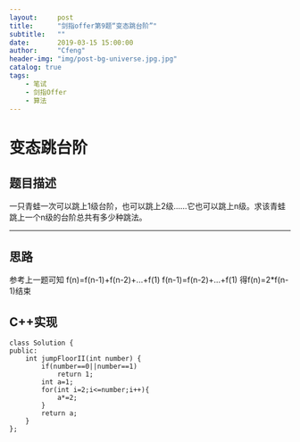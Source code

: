 ```yaml
---
layout:     post
title:      "剑指offer第9题“变态跳台阶”"
subtitle:   ""
date:       2019-03-15 15:00:00
author:     "Cfeng"
header-img: "img/post-bg-universe.jpg.jpg"
catalog: true
tags:
    - 笔试
    - 剑指Offer
    - 算法
---
```

# 变态跳台阶
## 题目描述
一只青蛙一次可以跳上1级台阶，也可以跳上2级……它也可以跳上n级。求该青蛙跳上一个n级的台阶总共有多少种跳法。
***
## 思路
参考上一题可知
f(n)=f(n-1)+f(n-2)+...+f(1)
f(n-1)=f(n-2)+...+f(1)
得f(n)=2*f(n-1)结束
## C++实现
```
class Solution {
public:
    int jumpFloorII(int number) {
        if(number==0||number==1)
            return 1;
        int a=1;
        for(int i=2;i<=number;i++){
            a*=2;
        }
        return a;
    }
};
```

